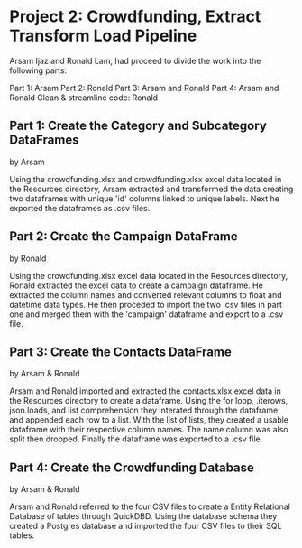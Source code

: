 # Project 2: Crowdfunding, Extract Transform Load Pipeline

Arsam Ijaz and Ronald Lam, had proceed to divide the work into the following parts:

Part 1: Arsam
Part 2: Ronald
Part 3: Arsam and Ronald
Part 4: Arsam and Ronald
Clean & streamline code: Ronald

## Part 1: Create the Category and Subcategory DataFrames
by Arsam

Using the crowdfunding.xlsx and crowdfunding.xlsx excel data located in the Resources directory, Arsam extracted and transformed the data creating two dataframes with unique 'id' columns linked to unique labels. Next he exported the dataframes as .csv files. 


## Part 2: Create the Campaign DataFrame
by Ronald

Using the crowdfunding.xlsx excel data located in the Resources directory, Ronald extracted the excel data to create a campaign dataframe. He extracted the column names and converted relevant columns to float and datetime data types. He then proceded to import the two .csv files in part one and merged them with the 'campaign' dataframe and export to a .csv file. 


## Part 3: Create the Contacts DataFrame
by Arsam & Ronald

Arsam and Ronald imported and extracted the contacts.xlsx excel data in the Resources directory to create a dataframe. Using the for loop, .iterows, json.loads, and list comprehension they interated through the dataframe and appended each row to a list. With the list of lists, they created a usable dataframe with their respective column names. The name column was also split then dropped. Finally the dataframe was exported to a .csv file.


## Part 4: Create the Crowdfunding Database
by Arsam & Ronald

Arsam and Ronald referred to the four CSV files to create a Entity Relational Database of tables through QuickDBD. Using the database schema they created a Postgres database and imported the four CSV files to their SQL tables. 
